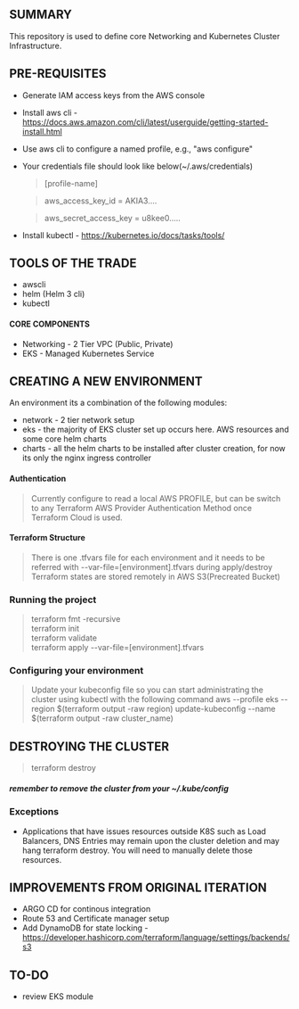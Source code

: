 ## SUMMARY

This repository is used to define core Networking and Kubernetes Cluster Infrastructure.

## PRE-REQUISITES

* Generate IAM access keys from the AWS console
* Install aws cli - https://docs.aws.amazon.com/cli/latest/userguide/getting-started-install.html
* Use aws cli to configure a named profile, e.g., "aws configure"
* Your credentials file should look like below(~/.aws/credentials)
    > [profile-name]

    > aws_access_key_id = AKIA3....

    > aws_secret_access_key = u8kee0.....
* Install kubectl - https://kubernetes.io/docs/tasks/tools/


## TOOLS OF THE TRADE

* awscli
* helm (Helm 3 cli)
* kubectl


#### CORE COMPONENTS

* Networking - 2 Tier VPC (Public, Private)
* EKS - Managed Kubernetes Service



## CREATING A NEW ENVIRONMENT

An environment its a combination of the following modules:

* network  - 2 tier network setup
* eks - the majority of EKS cluster set up occurs here. AWS resources and some core helm charts
* charts - all the helm charts to be installed after cluster creation, for now its only the nginx ingress controller

#### Authentication

> Currently configure to read a local AWS PROFILE, but can be switch to any Terraform AWS Provider Authentication Method once Terraform Cloud is used.

#### Terraform Structure

> There is one .tfvars file for each environment and it needs to be referred with --var-file=[environment].tfvars during apply/destroy
> Terraform states are stored remotely in AWS S3(Precreated Bucket)

### Running the project

> terraform fmt -recursive <br />
> terraform init  <br />
> terraform validate <br />
> terraform apply --var-file=[environment].tfvars  <br />


### Configuring your environment

> Update your kubeconfig file so you can start administrating the cluster using kubectl with the following command
> aws --profile <profile-name>  eks --region $(terraform output -raw region) update-kubeconfig --name $(terraform output -raw cluster_name)
>

## DESTROYING THE CLUSTER

> terraform destroy  <br />

##### remember to remove the cluster from your ~/.kube/config

### Exceptions
* Applications that have issues resources outside K8S such as Load Balancers, DNS Entries may remain upon the cluster deletion and may hang terraform destroy. You will need to manually delete those resources.

## IMPROVEMENTS FROM ORIGINAL ITERATION
* ARGO CD for continous integration
* Route 53 and Certificate manager setup
* Add DynamoDB for state locking  - https://developer.hashicorp.com/terraform/language/settings/backends/s3

## TO-DO
* review EKS module

